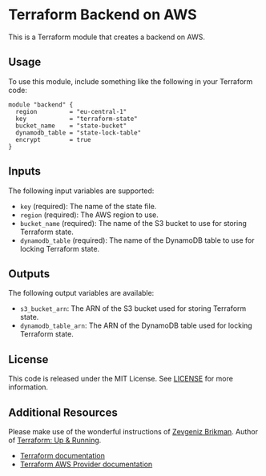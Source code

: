 # Terraform Backend on AWS

This is a Terraform module that creates a backend on AWS.

## Usage

To use this module, include something like the following in your Terraform code:

```hcl
module "backend" {
  region         = "eu-central-1"
  key            = "terraform-state"
  bucket_name    = "state-bucket"
  dynamodb_table = "state-lock-table"
  encrypt        = true
}
```

## Inputs

The following input variables are supported:

- `key` (required): The name of the state file.
- `region` (required): The AWS region to use.
- `bucket_name` (required): The name of the S3 bucket to use for storing Terraform state.
- `dynamodb_table` (required): The name of the DynamoDB table to use for locking Terraform state.

## Outputs

The following output variables are available:

- `s3_bucket_arn`: The ARN of the S3 bucket used for storing Terraform state.
- `dynamodb_table_arn`: The ARN of the DynamoDB table used for locking Terraform state.

## License

This code is released under the MIT License. See [LICENSE](LICENSE) for more information.

## Additional Resources

Please make use of the wonderful instructions of [Zevgeniz Brikman](https://blog.gruntwork.io/how-to-manage-terraform-state-28f5697e68fa). Author of [Terraform: Up & Running](http://www.terraformupandrunning.com/).

- [Terraform documentation](https://www.terraform.io/docs/index.html)
- [Terraform AWS Provider documentation](https://www.terraform.io/docs/providers/aws/index.html)
